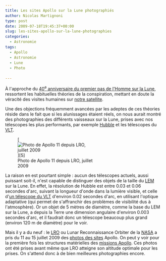 ```yaml
---
title: Les sites Apollo sur la Lune photographiés
author: Nicolas Martignoni
type: post
date: 2009-07-18T19:45:37+00:00
slug: les-sites-apollo-sur-la-lune-photographies
categories:
  - Astronomie
tags:
  - Apollo
  - Astronomie
  - Lune
  - Photo

---
```

À l'approche du [40<sup>e</sup> anniversaire du premier pas de l'Homme sur la Lune][1], ressortent les habituelles théories de la conspiration, mettant en doute la véracité des visites humaines sur [notre satellite][2].

Une des objections fréquemment avancées par les adeptes de ces théories réside dans le fait que si les alunissages étaient réels, on nous aurait montré des photographies des différents vaisseaux sur la Lune, prises avec nos télescopes les plus performants, par exemple [Hubble][3] et les télescopes du [VLT][4].

<figure id="attachment_178" style="width: 256px" class="wp-caption alignright">[<img class="size-full" title="Apollo11 depuis LRO" src="Apollo11_fromLRO.jpg" alt="Photo de Apollo 11 depuis LRO, juillet 2009" width="256" height="256" srcset="Apollo11_fromLRO.jpg 256w, Apollo11_fromLRO-150x150.jpg 150w" sizes="(max-width: 256px) 100vw, 256px" />][5]<figcaption class="wp-caption-text">Photo de Apollo 11 depuis LRO, juillet 2009</figcaption></figure>

La raison en est pourtant simple : aucun des télescopes actuels, aussi puissant soit-il, n'est capable de distinguer des objets de la taille du [LEM][6] sur la Lune. En effet, la résolution de Hubble est entre 0.03 et 0.06 secondes d'arc, suivant la longueur d'onde dans la lumière visible, et celle d'[un télescope du VLT][7] d'environ 0.02 secondes d'arc, en utilisant l'optique adaptative (qui permet de s'affranchir des problèmes de visibilité dus à l'atmosphère). Or un objet de 5 mètres de diamètre, comme la base du LEM sur la Lune, a depuis la Terre une dimension angulaire d'environ 0.003 secondes d'arc, et il faudrait donc un télescope beaucoup plus grand (environ 120 m de diamètre) pour le voir.

Mais il y a du neuf : le [LRO][8] ou Lunar Reconnaissance Orbiter de la [NASA][9] a pris du 11 au 15 juillet 2009 des [photos des sites][10] Apollo. On peut y voir pour la première fois les structures matérielles des [missions Apollo][11]. Ces photos ont été prises avant même que LRO atteigne son altitude optimale pour les prises. On s'attend donc à de bien meilleures photographies encore.

 [1]: http://www.nasa.gov/mission_pages/apollo/40th/index.html
 [2]: https://apod.nasa.gov/apod/ap051113.html
 [3]: http://www.stsci.edu/hst/
 [4]: http://www.eso.org/projects/vlt/
 [5]: http://www.nasa.gov/images/content/369440main_lroc_apollo11_lrg.jpg
 [6]: https://fr.wikipedia.org/wiki/Module_lunaire
 [7]: https://fr.wikipedia.org/wiki/Very_Large_Telescope
 [8]: https://www.nasa.gov/mission_pages/LRO/main/index.html
 [9]: https://www.nasa.gov/index.html
 [10]: https://www.nasa.gov/mission_pages/LRO/multimedia/lroimages/apollosites.html
 [11]: https://fr.wikipedia.org/wiki/Programme_Apollo

<!--more-->
